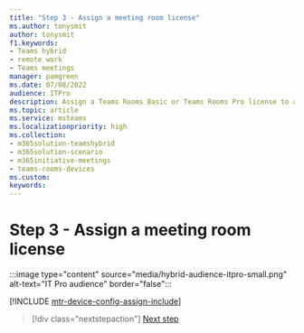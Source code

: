 ```yaml
---
title: "Step 3 - Assign a meeting room license"
ms.author: tonysmit
author: tonysmit
f1.keywords:
- Teams hybrid
- remote work
- Teams meetings
manager: pamgreen
ms.date: 07/08/2022
audience: ITPro
description: Assign a Teams Rooms Basic or Teams Rooms Pro license to a resource account.
ms.topic: article
ms.service: msteams
ms.localizationpriority: high
ms.collection:
- m365solution-teamshybrid
- m365solution-scenario
- m365initiative-meetings
- teams-rooms-devices
ms.custom: 
keywords: 
---
```


# Step 3 - Assign a meeting room license

:::image type="content" source="media/hybrid-audience-itpro-small.png" alt-text="IT Pro audience" border="false":::

[!INCLUDE [mtr-device-config-assign-include](includes/mtr-device-config-assign-include.md)]

> [!div class="nextstepaction"]
> [Next step](hybrid-meetings-device-config-mailbox.md)
